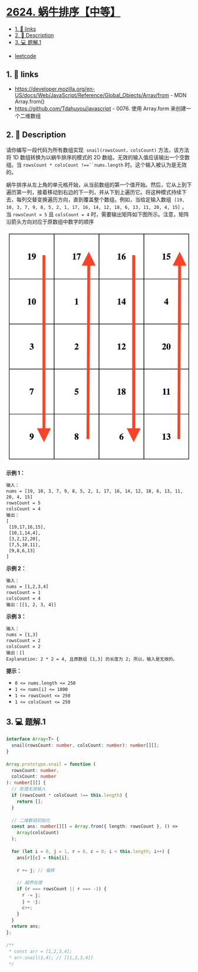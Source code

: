 # [2624. 蜗牛排序【中等】](https://github.com/Tdahuyou/leetcode/tree/main/2624.%20%E8%9C%97%E7%89%9B%E6%8E%92%E5%BA%8F%E3%80%90%E4%B8%AD%E7%AD%89%E3%80%91)

<!-- region:toc -->
- [1. 🔗 links](#1--links)
- [2. 📝 Description](#2--description)
- [3. 💻 题解.1](#3--题解1)
<!-- endregion:toc -->
- [leetcode](https://leetcode.cn/problems/snail-traversal/)


## 1. 🔗 links

- https://developer.mozilla.org/en-US/docs/Web/JavaScript/Reference/Global_Objects/Array/from - MDN Array.from()
- https://github.com/Tdahuyou/javascript - 0076. 使用 Array.form 来创建一个二维数组

## 2. 📝 Description

请你编写一段代码为所有数组实现  `snail(rowsCount，colsCount)` 方法，该方法将 1D 数组转换为以蜗牛排序的模式的 2D 数组。无效的输入值应该输出一个空数组。当 `rowsCount * colsCount !==``nums.length` 时。这个输入被认为是无效的。

蜗牛排序从左上角的单元格开始，从当前数组的第一个值开始。然后，它从上到下遍历第一列，接着移动到右边的下一列，并从下到上遍历它。将这种模式持续下去，每列交替变换遍历方向，直到覆盖整个数组。例如，当给定输入数组  `[19, 10, 3, 7, 9, 8, 5, 2, 1, 17, 16, 14, 12, 18, 6, 13, 11, 20, 4, 15]` ，当 `rowsCount = 5` 且 `colsCount = 4` 时，需要输出矩阵如下图所示。注意，矩阵沿箭头方向对应于原数组中数字的顺序

![](assets/2024-09-29-16-47-15.png)

**示例 1：**
```
输入：
nums = [19, 10, 3, 7, 9, 8, 5, 2, 1, 17, 16, 14, 12, 18, 6, 13, 11, 20, 4, 15]
rowsCount = 5
colsCount = 4
输出：
[
 [19,17,16,15],
 [10,1,14,4],
 [3,2,12,20],
 [7,5,18,11],
 [9,8,6,13]
]
```
**示例 2：**
```
输入：
nums = [1,2,3,4]
rowsCount = 1
colsCount = 4
输出：[[1, 2, 3, 4]]
```
**示例 3：**
```
输入：
nums = [1,3]
rowsCount = 2
colsCount = 2
输出：[]
Explanation: 2 * 2 = 4, 且原数组 [1,3] 的长度为 2; 所以，输入是无效的。
```

**提示：**

- `0 <= nums.length <= 250`
- `1 <= nums[i] <= 1000`
- `1 <= rowsCount <= 250`
- `1 <= colsCount <= 250`

## 3. 💻 题解.1

```ts
interface Array<T> {
  snail(rowsCount: number, colsCount: number): number[][];
}

Array.prototype.snail = function (
  rowsCount: number,
  colsCount: number
): number[][] {
  // 处理无效输入
  if (rowsCount * colsCount !== this.length) {
    return [];
  }

  // 二维数组初始化
  const ans: number[][] = Array.from({ length: rowsCount }, () =>
    Array(colsCount)
  );

  for (let i = 0, j = 1, r = 0, c = 0; i < this.length; i++) {
    ans[r][c] = this[i];

    r += j; // 偏移

    // 越界处理
    if (r === rowsCount || r === -1) {
      r -= j;
      j = -j;
      c++;
    }
  }
  return ans;
};

/**
 * const arr = [1,2,3,4];
 * arr.snail(1,4); // [[1,2,3,4]]
 */
```













